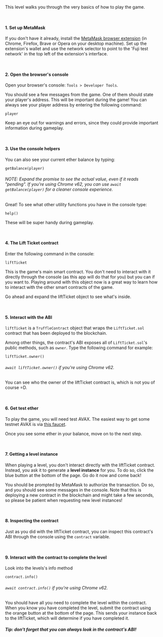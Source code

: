 This level walks you through the very basics of how to play the game.

&nbsp;
#### 1. Set up MetaMask
If you don't have it already, install the [MetaMask browser extension](https://metamask.io/) (in Chrome, Firefox, Brave or Opera on your desktop machine).
Set up the extension's wallet and use the network selector to point to the 'Fuji test network' in the top left of the extension's interface.

&nbsp;
#### 2. Open the browser's console
Open your browser's console: `Tools > Developer Tools`.

You should see a few messages from the game. One of them should state your player's address. This will be important during the game! You can always see your player address by entering the following command:
```
player
```

Keep an eye out for warnings and errors, since they could provide important information during gameplay.

&nbsp;
#### 3. Use the console helpers

You can also see your current ether balance by typing:
```
getBalance(player)
```
###### NOTE: Expand the promise to see the actual value, even if it reads "pending". If you're using Chrome v62, you can use `await getBalance(player)` for a cleaner console experience.

Great! To see what other utility functions you have in the console type:
```
help()
```
These will be super handy during gameplay.

&nbsp;
#### 4. The Lift Ticket contract
Enter the following command in the console:
```
liftTicket
```

This is the game's main smart contract. You don't need to interact with it directly through the console (as this app will do that for you) but you can if you want to. Playing around with this object now is a great way to learn how to interact with the other smart contracts of the game.

Go ahead and expand the liftTicket object to see what's inside.

&nbsp;
#### 5. Interact with the ABI
`liftTicket` is a `TruffleContract` object that wraps the `LiftTicket.sol` contract that has been deployed to the blockchain.

Among other things, the contract's ABI exposes all of `LiftTicket.sol`'s public methods, such as `owner`. Type the following command for example:
```
liftTicket.owner()
```
###### `await liftTicket.owner()` if you're using Chrome v62.
You can see who the owner of the liftTicket contract is, which is not you of course =D.

&nbsp;
#### 6. Get test ether
To play the game, you will need test AVAX. The easiest way to get some testnet AVAX is via [this faucet](https://faucet.avax-test.network/).

Once you see some ether in your balance, move on to the next step.

&nbsp;
#### 7. Getting a level instance
When playing a level, you don't interact directly with the liftTicket contract. Instead, you ask it to generate a **level instance** for you. To do so, click the blue button at the bottom of the page. Go do it now and come back!

You should be prompted by MetaMask to authorize the transaction. Do so, and you should see some messages in the console. Note that this is deploying a new contract in the blockchain and might take a few seconds, so please be patient when requesting new level instances!

&nbsp;
#### 8. Inspecting the contract
Just as you did with the liftTicket contract, you can inspect this contract's ABI through the console using the `contract` variable.

&nbsp;
#### 9. Interact with the contract to complete the level
Look into the levels's info method
```
contract.info()
```
###### `await contract.info()` if you're using Chrome v62.
You should have all you need to complete the level within the contract.
When you know you have completed the level, submit the contract using the orange button at the bottom of the page.
This sends your instance back to the liftTicket, which will determine if you have completed it.


##### Tip: don't forget that you can always look in the contract's ABI!

